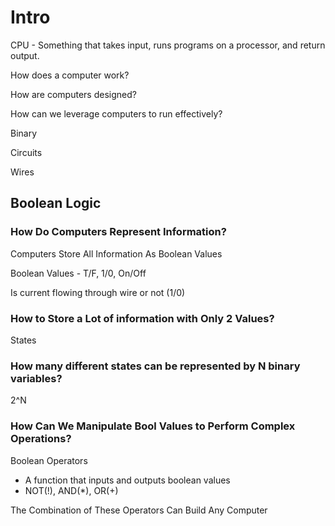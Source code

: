 # Intro

CPU - Something that takes input, runs programs on a processor, and return output. 

How does a computer work?


How are computers designed?


How can we leverage computers to run effectively?


Binary

Circuits

Wires

## Boolean Logic
### How Do Computers Represent Information?

Computers Store All Information As Boolean Values

Boolean Values - T/F, 1/0, On/Off

Is current flowing through wire or not (1/0)

### How to Store a Lot of information with Only 2 Values?
States


### How many different states can be represented by N binary variables?
2^N

### How Can We Manipulate Bool Values to Perform Complex Operations?
Boolean Operators
- A function that inputs and outputs boolean values
- NOT(!), AND(*), OR(+)

The Combination of These Operators Can Build Any Computer
